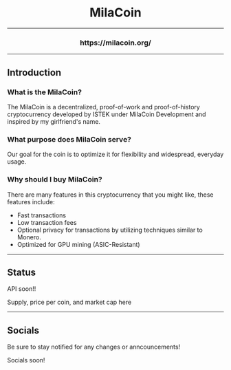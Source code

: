 <h1 align="center">MilaCoin</h1>

---

<h3 align="center">https://milacoin.org/</h3>

---

## Introduction

### What is the MilaCoin?
The MilaCoin is a decentralized, proof-of-work and proof-of-history cryptocurrency developed by ISTEK under MilaCoin Development and inspired by my girlfriend's name.

### What purpose does MilaCoin serve?
Our goal for the coin is to optimize it for flexibility and widespread, everyday usage.

### Why should I buy MilaCoin?
There are many features in this cryptocurrency that you might like, these features include:
- Fast transactions
- Low transaction fees
- Optional privacy for transactions by utilizing techniques similar to Monero.
- Optimized for GPU mining (ASIC-Resistant)

---

## Status

API soon!!

Supply, price per coin, and market cap here

---

## Socials

Be sure to stay notified for any changes or anncouncements!

Socials soon!
